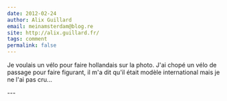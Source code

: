 ```yaml
---
date: 2012-02-24
author: Alix Guillard
email: meinamsterdam@blog.re
site: http://alix.guillard.fr/
tags: comment
permalink: false
---
```


<p>
Je voulais un vélo pour faire hollandais sur la photo. J'ai chopé un vélo de passage pour faire figurant, il m'a dit qu'il était modèle international mais je ne l'ai pas cru...
</p>
---
